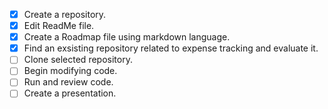 - [x] Create a repository.
- [x] Edit ReadMe file.
- [x] Create a Roadmap file using markdown language.
- [x] Find an exsisting repository related to expense tracking and evaluate it.
- [ ] Clone selected repository.
- [ ] Begin modifying code.
- [ ] Run and review code.
- [ ] Create a presentation.
